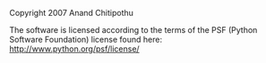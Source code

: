 Copyright 2007 Anand Chitipothu

The software is licensed according to the terms of the PSF (Python Software Foundation) license found here: http://www.python.org/psf/license/